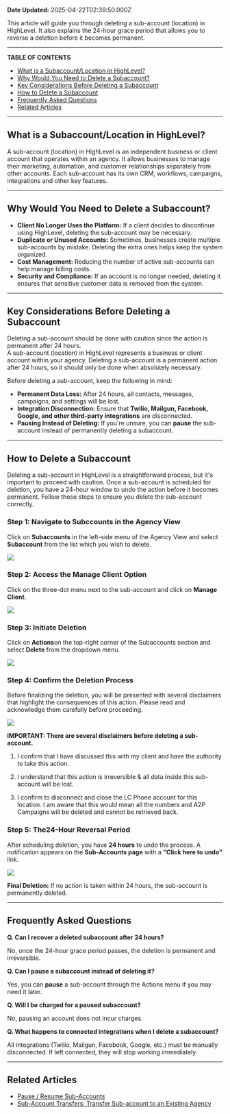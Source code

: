 **Date Updated:** 2025-04-22T02:39:50.000Z
  
  
This article will guide you through deleting a sub-account (location) in HighLevel. It also explains the 24-hour grace period that allows you to reverse a deletion before it becomes permanent.

---

**TABLE OF CONTENTS**

* [What is a Subaccount/Location in HighLevel?](#What-is-a-Subaccount/Location-in-HighLevel?)
* [Why Would You Need to Delete a Subaccount?](#Why-Would-You-Need-to-Delete-a-Subaccount?)
* [Key Considerations Before Deleting a Subaccount](#Key-Considerations-Before-Deleting-a-Subaccount)
* [How to Delete a Subaccount](#How-to-Delete-a-Subaccount)
* [Frequently Asked Questions](#Frequently-Asked-Questions)
* [Related Articles](#Related-Articles)

---

## **What is a Subaccount/Location in HighLevel?**

  
A sub-account (location) in HighLevel is an independent business or client account that operates within an agency. It allows businesses to manage their marketing, automation, and customer relationships separately from other accounts. Each sub-account has its own CRM, workflows, campaigns, integrations and other key features. 

---

## **Why Would You Need to Delete a Subaccount?**

  
* **Client No Longer Uses the Platform:** If a client decides to discontinue using HighLevel, deleting the sub-account may be necessary.
* **Duplicate or Unused Accounts:** Sometimes, businesses create multiple sub-accounts by mistake. Deleting the extra ones helps keep the system organized.
* **Cost Management:** Reducing the number of active sub-accounts can help manage billing costs.
* **Security and Compliance:** If an account is no longer needed, deleting it ensures that sensitive customer data is removed from the system.

---

## **Key Considerations Before Deleting a Subaccount**

  
Deleting a sub-account should be done with caution since the action is permanent after 24 hours.  
A sub-account (location) in HighLevel represents a business or client account within your agency. Deleting a sub-account is a permanent action after 24 hours, so it should only be done when absolutely necessary.

  
Before deleting a sub-account, keep the following in mind:

* **Permanent Data Loss:** After 24 hours, all contacts, messages, campaigns, and settings will be lost.
* **Integration Disconnection:** Ensure that **Twilio, Mailgun, Facebook, Google, and other third-party integrations** are disconnected.
* **Pausing Instead of Deleting:** If you're unsure, you can **pause** the sub-account instead of permanently deleting a subaccount.

---

## **How to Delete a Subaccount**

  
Deleting a sub-account in HighLevel is a straightforward process, but it's important to proceed with caution. Once a sub-account is scheduled for deletion, you have a 24-hour window to undo the action before it becomes permanent. Follow these steps to ensure you delete the sub-account correctly.

  
### **Step 1:** Navigate to Subccounts in the Agency View

  
Click on **Subaccounts** in the left-side menu of the Agency View and select **Subaccount** from the list which you wish to delete.

  
![](https://s3.amazonaws.com/cdn.freshdesk.com/data/helpdesk/attachments/production/155043163952/original/AOMLQ_TlLFadH6Ix-P4Gjd5-5WWntCnUjA.png?1741810182)
  
  
### **Step 2:** Access the Manage Client Option

  
Click on the three-dot menu next to the sub-account and click on **Manage Client**.

  
![](https://s3.amazonaws.com/cdn.freshdesk.com/data/helpdesk/attachments/production/155043163998/original/W1Ql5JHGXXdApV_GoxPJGyw7WzGZ3FVs2A.png?1741810294)
  
  
### **Step 3:** Initiate Deletion

  
Click on **Actions**on the top-right corner of the Subaccounts section and select **Delete** from the dropdown menu.

  
![](https://s3.amazonaws.com/cdn.freshdesk.com/data/helpdesk/attachments/production/155043164079/original/5iCCPbqj6NUAxcXLg-YXtbeIuhBZkV2G_Q.png?1741810430)

  
### **Step 4:** Confirm the Deletion Process

  
Before finalizing the deletion, you will be presented with several disclaimers that highlight the consequences of this action. Please read and acknowledge them carefully before proceeding.

  
![](https://s3.amazonaws.com/cdn.freshdesk.com/data/helpdesk/attachments/production/155043164939/original/bzwioYScIPadnUOBhkk5WED_8VKmorbwUg.gif?1741812199)
  
  
**IMPORTANT: There are several disclaimers before deleting a sub-account.**  
  
1. I confirm that I have discussed this with my client and have the authority to take this action.  
  
2. I understand that this action is irreversible & all data inside this sub-account will be lost.  
  
3. I confirm to disconnect and close the LC Phone account for this location. I am aware that this would mean all the numbers and A2P Campaigns will be deleted and cannot be retrieved back.

  
### **Step 5:** The24-Hour Reversal Period

  
After scheduling deletion, you have **24 hours** to undo the process. A notification appears on the **Sub-Accounts page** with a **"Click here to undo"** link.

  
![](https://s3.amazonaws.com/cdn.freshdesk.com/data/helpdesk/attachments/production/155043164641/original/qlF0wICq0qMWSpJG4vBdpuNUilYCF-umug.png?1741811655)

  
**Final Deletion:** If no action is taken within 24 hours, the sub-account is permanently deleted.

---

## **Frequently Asked Questions**

  
**Q. Can I recover a deleted subaccount after 24 hours?**

No, once the 24-hour grace period passes, the deletion is permanent and irreversible.  
  
  
**Q. Can I pause a subaccount instead of deleting it?**

Yes, you can **pause** a sub-account through the Actions menu if you may need it later.
  
  
**Q. Will I be charged for a paused subaccount?**

No, pausing an account does not incur charges.
  
  
**Q. What happens to connected integrations when I delete a subaccount?**

All integrations (Twilio, Mailgun, Facebook, Google, etc.) must be manually disconnected. If left connected, they will stop working immediately.

---

## **Related Articles**

* [Pause / Resume Sub-Accounts ](https://help.gohighlevel.com/support/solutions/articles/48001230403-pause-resume-sub-accounts)
* [Sub-Account Transfers: Transfer Sub-account to an Existing Agency](https://help.gohighlevel.com/support/solutions/articles/155000002031-sub-account-transfers-transfer-sub-account-to-an-existing-agency)